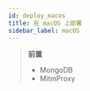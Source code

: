 ```yaml
---
id: deploy_macos
title: 在 macOS 上部署
sidebar_label: macOS
---
```


> **前置**
> - MongoDB
> - MitmProxy
